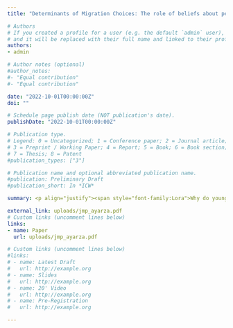 ```yaml
---
title: "Determinants of Migration Choices: The role of beliefs about pecuniary and nonpecuniary outcomes"

# Authors
# If you created a profile for a user (e.g. the default `admin` user), write the username (folder name) here
# and it will be replaced with their full name and linked to their profile.
authors:
- admin

# Author notes (optional)
#author_notes:
#- "Equal contribution"
#- "Equal contribution"

date: "2022-10-01T00:00:00Z"
doi: ""

# Schedule page publish date (NOT publication's date).
publishDate: "2022-10-01T00:00:00Z"

# Publication type.
# Legend: 0 = Uncategorized; 1 = Conference paper; 2 = Journal article;
# 3 = Preprint / Working Paper; 4 = Report; 5 = Book; 6 = Book section;
# 7 = Thesis; 8 = Patent
#publication_types: ["3"]

# Publication name and optional abbreviated publication name.
#publication: Preliminary Draft
#publication_short: In *ICW*

summary: <p align="justify"><span style="font-family:Lora">Why do young adults migrate? This paper studies the reasons behind migration choices of young, highly educated individuals from lagging-behind regions. I collect a rich dataset on subjective expectations right at the time when respondents are making their choice of whether to migrate out of Andalusia, one of the poorest regions of Spain. I then use the data to estimate a life-cycle model of migration choice, taking migration duration into account. Crucially, the collected data allow me to separate preferences from beliefs. Regarding pecuniary factors, I find that migration decisions are more sensitive to earnings, followed by the prospects of full-time employment and a better match between studies and job. Moreover, results from counterfactual exercises show that nonpecuniary factors, such as being close to family and quality of social life, play a larger role than pecuniary factors on choosing whether to migrate. Given the large expected likelihood of short-term migration, I study the reasons for planning to migrate temporarily. Counterfactual exercises show that a human capital acquisition strategy plays a small role on the plan to migrate short-term. Instead, expected short-term migration is largely motivated by preferences for nonpecuniary outcomes.</span>

external_link: uploads/jmp_ayarza.pdf
# Custom links (uncomment lines below)
links:
- name: Paper
  url: uploads/jmp_ayarza.pdf

# Custom links (uncomment lines below)
#links:
# - name: Latest Draft
#   url: http://example.org
# - name: Slides
#   url: http://example.org
# - name: 20' Video
#   url: http://example.org
# - name: Pre-Registration
#   url: http://example.org

---
```



